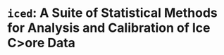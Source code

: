 # `iced`: A Suite of Statistical Methods for Analysis and Calibration of **I**ce **C**>or**e** **D**ata
